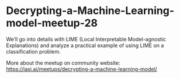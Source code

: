 # Decrypting-a-Machine-Learning-model-meetup-28
We’ll go into details with LIME (Local Interpretable Model-agnostic Explanations) and analyze a practical example of using LIME on a classification problem.

More about the meetup on community website:
https://iasi.ai/meetups/decrypting-a-machine-learning-model/
